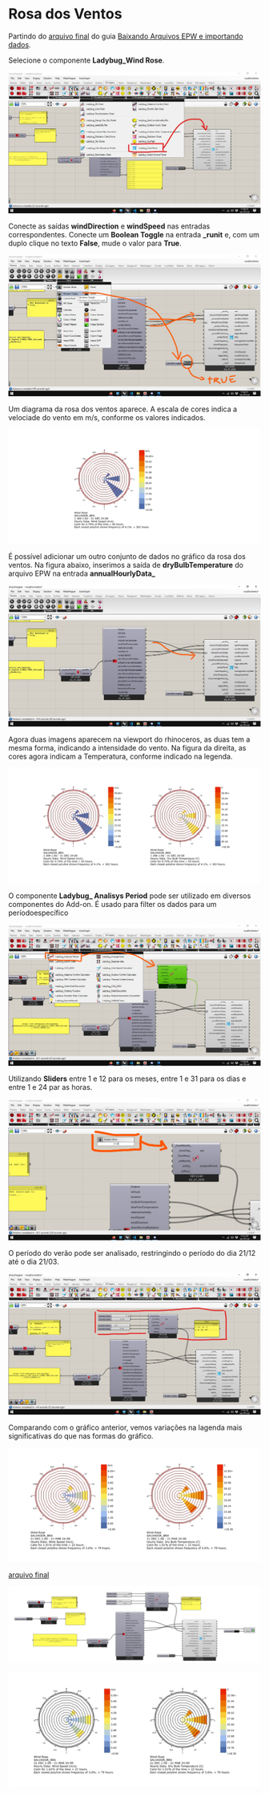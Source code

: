 # Rosa dos Ventos

Partindo do [arquivo final](../epw_arq/ladybug_epw.gh) do guia [Baixando Arquivos EPW e importando dados](../epw_arq/ladybug_epw.md).

Selecione o componente **Ladybug_Wind Rose**.

![wind rose 01](./windrose_01.jpg)

Conecte as saídas **windDirection** e **windSpeed** nas entradas correspondentes. Conecte um **Boolean Toggle** na entrada **_runit** e, com um duplo clique no texto **False**, mude o valor para **True**.

![wind rose 02](./windrose_02.jpg)

Um diagrama da rosa dos ventos aparece. A escala de cores indica a velociade do vento em m/s, conforme os valores indicados.

![wind rose 03](./windrose_03.jpg)

É possível adicionar um outro conjunto de dados no gráfico da rosa dos ventos. Na figura abaixo, inserimos a saída de **dryBulbTemperature** do arquivo EPW na entrada **annualHourlyData_**

![wind rose 04](./windrose_04.jpg)

Agora duas imagens aparecem na viewport do rhinoceros, as duas tem a mesma forma, indicando a intensidade do vento. Na figura da direita, as cores agora indicam a Temperatura, conforme indicado na legenda.

![wind rose 05](./windrose_05.jpg)

O componente **Ladybug_ Analisys Period** pode ser utilizado em diversos componentes do Add-on. É usado para filter os dados para um períodoespecífico

![wind rose 06](./windrose_06.jpg)

Utilizando **Sliders** entre 1 e 12 para os meses, entre 1 e 31 para os dias e entre 1 e 24 par as horas.

![wind rose 07](./windrose_07.jpg)

O período do verão pode ser analisado, restringindo o período do dia 21/12 até o dia 21/03. 

![wind rose 08](./windrose_08.jpg)

Comparando com o gráfico anterior, vemos variações na lagenda mais significativas do que nas formas do gráfico.

![wind rose 09](./windrose_09.jpg)

[arquivo final](./rosaDosVentos.gh)

![gh final](./rosaDosventosFinal.png)

![rhino final](./windrose_rhino_final.jpg)